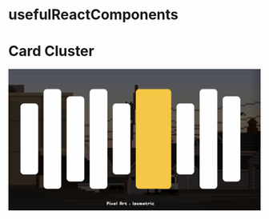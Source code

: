 # usefulReactComponents

# Card Cluster
![Image of Yaktocat](https://github.com/ahmansou/usefulReactComponents/blob/main/Cluster/clusters.png)
